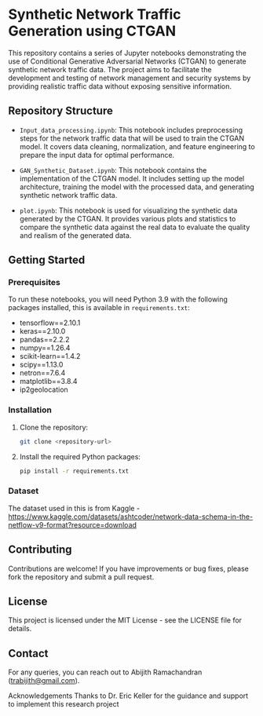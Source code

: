 # Synthetic Network Traffic Generation using CTGAN

This repository contains a series of Jupyter notebooks demonstrating the use of Conditional Generative Adversarial Networks (CTGAN) to generate synthetic network traffic data. The project aims to facilitate the development and testing of network management and security systems by providing realistic traffic data without exposing sensitive information.

## Repository Structure

- `Input_data_processing.ipynb`: This notebook includes preprocessing steps for the network traffic data that will be used to train the CTGAN model. It covers data cleaning, normalization, and feature engineering to prepare the input data for optimal performance.

- `GAN_Synthetic_Dataset.ipynb`: This notebook contains the implementation of the CTGAN model. It includes setting up the model architecture, training the model with the processed data, and generating synthetic network traffic data.

- `plot.ipynb`: This notebook is used for visualizing the synthetic data generated by the CTGAN. It provides various plots and statistics to compare the synthetic data against the real data to evaluate the quality and realism of the generated data.

## Getting Started

### Prerequisites

To run these notebooks, you will need Python 3.9 with the following packages installed, this is available in `requirements.txt`:
- tensorflow==2.10.1
- keras==2.10.0
- pandas==2.2.2
- numpy==1.26.4
- scikit-learn==1.4.2
- scipy==1.13.0
- netron==7.6.4
- matplotlib==3.8.4
- ip2geolocation

### Installation

1. Clone the repository:
   ```bash
   git clone <repository-url>

2. Install the required Python packages:
   ```bash
   pip install -r requirements.txt

### Dataset
The dataset used in this is from Kaggle - https://www.kaggle.com/datasets/ashtcoder/network-data-schema-in-the-netflow-v9-format?resource=download

## Contributing
Contributions are welcome! If you have improvements or bug fixes, please fork the repository and submit a pull request.

## License
This project is licensed under the MIT License - see the LICENSE file for details.

## Contact
For any queries, you can reach out to Abijith Ramachandran (trabijith@gmail.com).

Acknowledgements
Thanks to Dr. Eric Keller for the guidance and support to implement this research project
